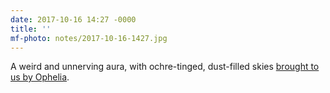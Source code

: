 ```yaml
---
date: 2017-10-16 14:27 -0000
title: ''
mf-photo: notes/2017-10-16-1427.jpg
---
```

A weird and unnerving aura, with ochre-tinged, dust-filled skies [brought to us by Ophelia](http://www.bbc.co.uk/news/uk-england-41635906).
